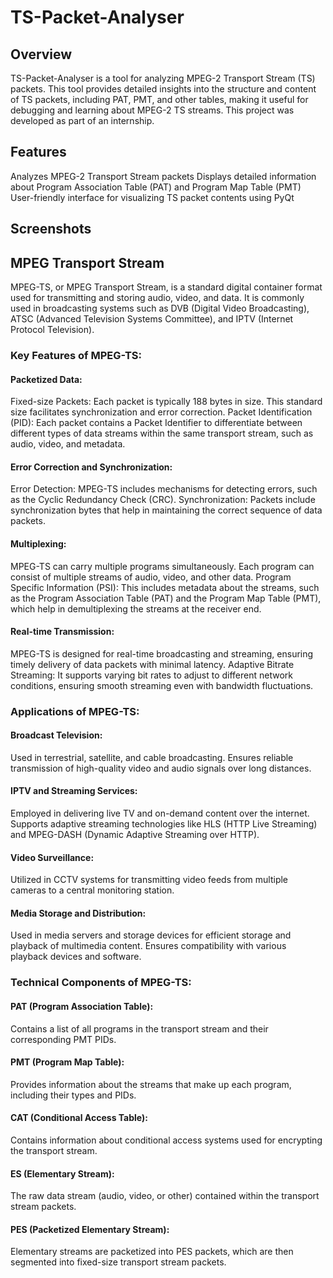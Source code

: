 # TS-Packet-Analyser
## Overview
TS-Packet-Analyser is a tool for analyzing MPEG-2 Transport Stream (TS) packets. This tool provides detailed insights into the structure and content of TS packets, including PAT, PMT, and other tables, making it useful for debugging and learning about MPEG-2 TS streams. This project was developed as part of an internship.

## Features
Analyzes MPEG-2 Transport Stream packets
Displays detailed information about Program Association Table (PAT) and Program Map Table (PMT)
User-friendly interface for visualizing TS packet contents using PyQt

## Screenshots

## MPEG Transport Stream
MPEG-TS, or MPEG Transport Stream, is a standard digital container format used for transmitting and storing audio, video, and data. It is commonly used in broadcasting systems such as DVB (Digital Video Broadcasting), ATSC (Advanced Television Systems Committee), and IPTV (Internet Protocol Television).

### Key Features of MPEG-TS:
#### Packetized Data:

Fixed-size Packets: Each packet is typically 188 bytes in size. This standard size facilitates synchronization and error correction.
Packet Identification (PID): Each packet contains a Packet Identifier to differentiate between different types of data streams within the same transport stream, such as audio, video, and metadata.
#### Error Correction and Synchronization:

Error Detection: MPEG-TS includes mechanisms for detecting errors, such as the Cyclic Redundancy Check (CRC).
Synchronization: Packets include synchronization bytes that help in maintaining the correct sequence of data packets.
#### Multiplexing:

MPEG-TS can carry multiple programs simultaneously. Each program can consist of multiple streams of audio, video, and other data.
Program Specific Information (PSI): This includes metadata about the streams, such as the Program Association Table (PAT) and the Program Map Table (PMT), which help in demultiplexing the streams at the receiver end.
#### Real-time Transmission:

MPEG-TS is designed for real-time broadcasting and streaming, ensuring timely delivery of data packets with minimal latency.
Adaptive Bitrate Streaming: It supports varying bit rates to adjust to different network conditions, ensuring smooth streaming even with bandwidth fluctuations.
### Applications of MPEG-TS:
#### Broadcast Television:

Used in terrestrial, satellite, and cable broadcasting.
Ensures reliable transmission of high-quality video and audio signals over long distances.
#### IPTV and Streaming Services:

Employed in delivering live TV and on-demand content over the internet.
Supports adaptive streaming technologies like HLS (HTTP Live Streaming) and MPEG-DASH (Dynamic Adaptive Streaming over HTTP).
#### Video Surveillance:

Utilized in CCTV systems for transmitting video feeds from multiple cameras to a central monitoring station.
#### Media Storage and Distribution:

Used in media servers and storage devices for efficient storage and playback of multimedia content.
Ensures compatibility with various playback devices and software.
### Technical Components of MPEG-TS:
#### PAT (Program Association Table):

Contains a list of all programs in the transport stream and their corresponding PMT PIDs.
#### PMT (Program Map Table):

Provides information about the streams that make up each program, including their types and PIDs.
#### CAT (Conditional Access Table):

Contains information about conditional access systems used for encrypting the transport stream.
#### ES (Elementary Stream):

The raw data stream (audio, video, or other) contained within the transport stream packets.
#### PES (Packetized Elementary Stream):

Elementary streams are packetized into PES packets, which are then segmented into fixed-size transport stream packets.
